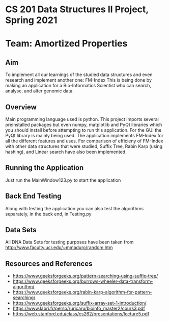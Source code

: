# CS 201 Data Structures II Project, Spring 2021 
# Team: Amortized Properties

## Aim
To implement all our learnings of the studied data structures and even research and implement another one: FM-Index 
This is being done by making an application for a Bio-Informatics Scientist who can search, analyse, and alter genomic data.

## Overview
Main programming language used is python. This project imports several preinstalled packages but even numpy, matplotlib and PyQt libraries which you should install before attempting to run this application. 
For the GUI the PyQt library is mainly being used.
The application implements FM-Index for all the different features and uses. For comparison of efficieny of FM-Index with other data structures that were studied, Suffix Tree, Rabin Karp (using hashing), and Linear search have also been implemented.

## Running the Application
Just run the MainWindow123.py to start the application

## Back End Testing
Along with testing the application you can also test the algorithms separately, in the back end, in Testing.py 

## Data Sets
All DNA Data Sets for testing purposes have been taken from http://www.faculty.ucr.edu/~mmaduro/random.htm 
  
## Resources and References 
* https://www.geeksforgeeks.org/pattern-searching-using-suffix-tree/
* https://www.geeksforgeeks.org/burrows-wheeler-data-transform-algorithm/
* https://www.geeksforgeeks.org/rabin-karp-algorithm-for-pattern-searching/
* https://www.geeksforgeeks.org/suffix-array-set-1-introduction/
* https://www.labri.fr/perso/ruricaru/bioinfo_master2/cours3.pdf
* https://web.stanford.edu/class/cs262/presentations/lecture5.pdf
